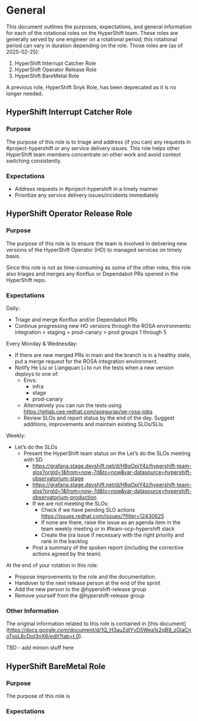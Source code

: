 # General
This document outlines the purposes, expectations, and general information for each of the rotational roles on the
HyperShift team. These roles are generally served by one engineer on a rotational period; this rotational period can
vary in duration depending on the role. Those roles are (as of 2025-02-25):

1. HyperShift Interrupt Catcher Role
2. HyperShift Operator Release Role
3. HyperShift BareMetal Role

A previous role, HyperShift Snyk Role, has been deprecated as it is no longer needed.

## HyperShift Interrupt Catcher Role
### Purpose
The purpose of this role is to triage and address (if you can) any requests in #project-hypershift or any service
delivery issues. This role helps other HyperShift team members concentrate on other work and avoid context switching
consistently.

### Expectations
* Address requests in #project-hypershift in a timely manner
* Prioritize any service delivery issues/incidents immediately

## HyperShift Operator Release Role
### Purpose
The purpose of this role is to ensure the team is involved in delivering new versions of the HyperShift Operator (HO) to
managed services on timely basis.

Since this role is not as time-consuming as some of the other roles, this role also triages and merges any Konflux or
Dependabot PRs opened in the HyperShift repo.

### Expectations
Daily:
* Triage and merge Konflux and/or Dependabot PRs
* Continue progressing new HO versions through the ROSA environments: integration > staging > prod-canary > prod groups 1 through 5

Every Monday & Wednesday:
* If there are new merged PRs in main and the branch is in a healthy state, put a merge request for the ROSA integration environment.
* Notify He Liu or Liangquan Li to run the tests when a new version deploys to one of:
    * Envs:
      * infra
      * stage
      * prod-canary
    * Alternatively you can run the tests using https://gitlab.cee.redhat.com/asegurap/qe-rosa-jobs
    * Review SLOs and report status by the end of the day. Suggest additions, improvements and maintain existing SLOs/SLIs.

Weekly:
* Let’s do the SLOs
  * Present the HyperShift team status on the Let’s do the SLOs meeting with SD.
    * https://grafana.stage.devshift.net/d/H8qOpjY4z/hypershift-team-slos?orgId=1&from=now-7d&to=now&var-datasource=hypershift-observatorium-stage
    * https://grafana.stage.devshift.net/d/H8qOpjY4z/hypershift-team-slos?orgId=1&from=now-7d&to=now&var-datasource=hypershift-observatorium-production
    * If we are not meeting the SLOs:
      * Check if we have pending SLO actions https://issues.redhat.com/issues/?filter=12430625
      * If none are there, raise the issue as an agenda item in the team weekly meeting or in #team-ocp-hypershift slack
      * Create the jira issue if necessary with the right priority and rank in the backlog
    * Post a summary of the spoken report (including the corrective actions agreed by the team)

At the end of your rotation in this role:
* Propose improvements to the role and the documentation.
* Handover to the next release person at the end of the sprint
* Add the new person to the @hypershift-release group
* Remove yourself from the @hypershift-release group

### Other Information
The original information related to this role is contained in [this document] (https://docs.google.com/document/d/1Q_H3auZdjYvD5Wea1s2qB9_zGlaCnoTxoL8cDot3nX8/edit?tab=t.0).

TBD - add minion stuff here

## HyperShift BareMetal Role
### Purpose
The purpose of this role is

### Expectations
